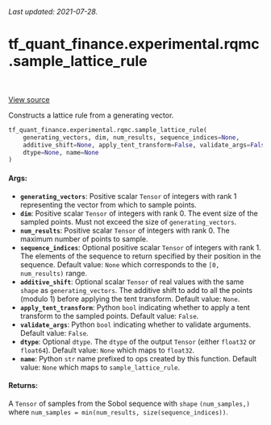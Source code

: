 <!--
This file is generated by a tool. Do not edit directly.
For open-source contributions the docs will be updated automatically.
-->

*Last updated: 2021-07-28.*

<div itemscope itemtype="http://developers.google.com/ReferenceObject">
<meta itemprop="name" content="tf_quant_finance.experimental.rqmc.sample_lattice_rule" />
<meta itemprop="path" content="Stable" />
</div>

# tf_quant_finance.experimental.rqmc.sample_lattice_rule

<!-- Insert buttons and diff -->

<table class="tfo-notebook-buttons tfo-api" align="left">
</table>

<a target="_blank" href="https://github.com/google/tf-quant-finance/blob/master/tf_quant_finance/experimental/rqmc/lattice_rule.py">View source</a>



Constructs a lattice rule from a generating vector.

```python
tf_quant_finance.experimental.rqmc.sample_lattice_rule(
    generating_vectors, dim, num_results, sequence_indices=None,
    additive_shift=None, apply_tent_transform=False, validate_args=False,
    dtype=None, name=None
)
```



<!-- Placeholder for "Used in" -->


#### Args:


* <b>`generating_vectors`</b>: Positive scalar `Tensor` of integers with rank 1
  representing the vector from which to sample points.
* <b>`dim`</b>: Positive scalar `Tensor` of integers with rank 0. The event size of the
  sampled points. Must not exceed the size of `generating_vectors`.
* <b>`num_results`</b>: Positive scalar `Tensor` of integers with rank 0. The maximum
  number of points to sample.
* <b>`sequence_indices`</b>: Optional positive scalar `Tensor` of integers with rank 1.
  The elements of the sequence to return specified by their position in the
  sequence.
  Default value: `None` which corresponds to the `[0, num_results)` range.
* <b>`additive_shift`</b>: Optional scalar `Tensor` of real values with the same
  `shape` as `generating_vectors`. The additive shift to add to all the
  points (modulo 1) before applying the tent transform.
  Default value: `None`.
* <b>`apply_tent_transform`</b>: Python `bool` indicating whether to apply a tent
  transform to the sampled points.
  Default value: `False`.
* <b>`validate_args`</b>: Python `bool` indicating whether to validate arguments.
  Default value: `False`.
* <b>`dtype`</b>: Optional `dtype`. The `dtype` of the output `Tensor` (either
  `float32` or `float64`).
  Default value: `None` which maps to `float32`.
* <b>`name`</b>: Python `str` name prefixed to ops created by this function.
  Default value: `None` which maps to `sample_lattice_rule`.


#### Returns:

A `Tensor` of samples from  the Sobol sequence with `shape`
`(num_samples,)` where `num_samples = min(num_results,
size(sequence_indices))`.
